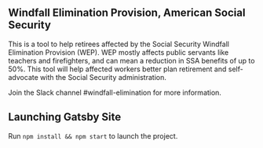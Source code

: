 ## Windfall Elimination Provision, American Social Security

This is a tool to help retirees affected by the Social Security Windfall Elimination Provision (WEP). WEP mostly affects public servants like teachers and firefighters, and can mean a reduction in SSA benefits of up to 50%. This tool will help affected workers better plan retirement and self-advocate with the Social Security administration.


Join the Slack channel #windfall-elimination for more information.

## Launching Gatsby Site

Run `npm install && npm start` to launch the project.
